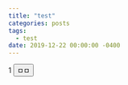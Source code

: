 ```yaml
---
title: "test"
categories: posts
tags:
  - test
date: 2019-12-22 00:00:00 -0400
---
```




<script>
function test(){
  document.getElementById("test").value = "2";
  
}
</script>
<span id="test">1</span>
<input type="button" value="ㅁㅁ" onclick="test()"> 
